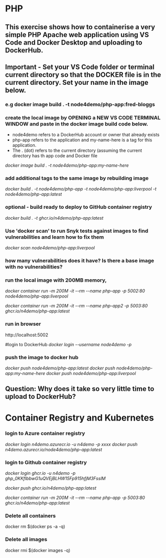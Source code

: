 
# PHP
## This exercise shows how to containerise a very simple PHP Apache web application using VS Code and Docker Desktop and uploading to DockerHub. 

## Important - Set your VS Code folder or terminal current directory so that the DOCKER file is in the current directory. Set your name in the image below.
### e.g docker image build . -t node4demo/php-app:fred-bloggs 

### create the local image by OPENING a NEW VS CODE TERMINAL WINDOW and paste in the docker image build code below. 
- node4demo refers to a DockerHub account or owner that already exists
- php-app refers to the application and my-name-here is a tag for this application. 
- The . (dot) refers to the current directory (assuming the current directory has th app code and Docker file

*docker image build . -t node4demo/php-app:my-name-here* 

### add additional tags to the same image by rebuilding image
*docker build . -t node4demo/php-app -t node4demo/php-app:liverpool -t node4demo/php-app:latest*

### optional - build ready to deploy to GitHub container registry
*docker build . -t ghcr.io/n4demo/php-app:latest*

### Use 'docker scan' to run Snyk tests against images to find vulnerabilities and learn how to fix them
*docker scan node4demo/php-app:liverpool*

### how many vulnerabilities does it have? Is there a base image with no vulnerabilities?

### run the local image with 200MB memory, 
*docker container run -m 200M -it --rm  --name php-app -p 5002:80 node4demo/php-app:liverpool*

*docker container run -m 200M -it --rm  --name php-app2 -p 5003:80 ghcr.io/n4demo/php-app:latest*

### run in browser
http://localhost:5002

#login to DockerHub
*docker login --username node4demo -p <password>*

### push the image to docker hub
*docker push node4demo/php-app:latest*
*docker push node4demo/php-app:my-name-here*
*docker push node4demo/php-app:liverpool*

## Question: Why does it take so very little time to upload to DockerHub?

# Container Registry and Kubernetes

### login to Azure container registry
*docker login n4demo.azurecr.io -u n4demo -p xxxx*
*docker push n4demo.azurecr.io/node4demo/php-app:latest*

### login to Github container registry
*docker login ghcr.io -u n4demo -p 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*

*docker push ghcr.io/n4demo/php-app:latest*

*docker container run -m 200M -it --rm  --name php-app -p 5003:80 ghcr.io/n4demo/php-app:latest*

### Delete all containers
docker rm $(docker ps -a -q)

### Delete all images
docker rmi $(docker images -q)
